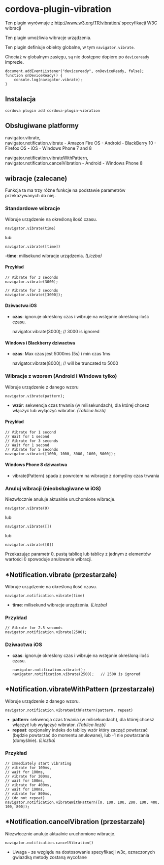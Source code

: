 <!---
    Licensed to the Apache Software Foundation (ASF) under one
    or more contributor license agreements.  See the NOTICE file
    distributed with this work for additional information
    regarding copyright ownership.  The ASF licenses this file
    to you under the Apache License, Version 2.0 (the
    "License"); you may not use this file except in compliance
    with the License.  You may obtain a copy of the License at

      http://www.apache.org/licenses/LICENSE-2.0

    Unless required by applicable law or agreed to in writing,
    software distributed under the License is distributed on an
    "AS IS" BASIS, WITHOUT WARRANTIES OR CONDITIONS OF ANY
    KIND, either express or implied.  See the License for the
    specific language governing permissions and limitations
    under the License.
-->

# cordova-plugin-vibration

Ten plugin wyrównuje z http://www.w3.org/TR/vibration/ specyfikacji W3C wibracji

Ten plugin umożliwia wibracje urządzenia.

Ten plugin definiuje obiekty globalne, w tym `navigator.vibrate`.

Chociaż w globalnym zasięgu, są nie dostępne dopiero po `deviceready` imprezie.

    document.addEventListener("deviceready", onDeviceReady, false);
    function onDeviceReady() {
        console.log(navigator.vibrate);
    }

## Instalacja

    cordova plugin add cordova-plugin-vibration

## Obsługiwane platformy

navigator.vibrate,  
navigator.notification.vibrate - Amazon Fire OS - Android - BlackBerry 10 - Firefox OS - iOS - Windows Phone 7 and 8

navigator.notification.vibrateWithPattern,  
navigator.notification.cancelVibration - Android - Windows Phone 8

## wibracje (zalecane)

Funkcja ta ma trzy różne funkcje na podstawie parametrów przekazywanych do niej.

### Standardowe wibracje

Wibruje urządzenie na określoną ilość czasu.

    navigator.vibrate(time)

lub

    navigator.vibrate([time])

-**time**: milisekund wibracje urządzenia. *(Liczba)*

#### Przykład

    // Vibrate for 3 seconds
    navigator.vibrate(3000);
    
    // Vibrate for 3 seconds
    navigator.vibrate([3000]);

#### Dziwactwa iOS

* **czas**: ignoruje określony czas i wibruje na wstępnie określoną ilość czasu.

  navigator.vibrate(3000); // 3000 is ignored

#### Windows i Blackberry dziwactwa

* **czas**: Max czas jest 5000ms (5s) i min czas 1ms

  navigator.vibrate(8000); // will be truncated to 5000

### Wibracje z wzorem (Android i Windows tylko)

Wibruje urządzenie z danego wzoru

    navigator.vibrate(pattern);   

* **wzór**: sekwencja czas trwania (w milisekundach), dla której chcesz włączyć lub wyłączyć wibrator. *(Tablica liczb)*

#### Przykład

    // Vibrate for 1 second
    // Wait for 1 second
    // Vibrate for 3 seconds
    // Wait for 1 second
    // Vibrate for 5 seconds
    navigator.vibrate([1000, 1000, 3000, 1000, 5000]);

#### Windows Phone 8 dziwactwa

* vibrate(Pattern) spada z powrotem na wibracje z domyślny czas trwania

### Anuluj wibracji (nieobsługiwane w iOS)

Niezwłocznie anuluje aktualnie uruchomione wibracje.

    navigator.vibrate(0)

lub

    navigator.vibrate([])

lub

    navigator.vibrate([0])

Przekazując parametr 0, pustą tablicę lub tablicy z jednym z elementów wartości 0 spowoduje anulowanie wibracji.

## *Notification.vibrate (przestarzałe)

Wibruje urządzenie na określoną ilość czasu.

    navigator.notification.vibrate(time)

* **time**: milisekund wibracje urządzenia. *(Liczba)*

### Przykład

    // Vibrate for 2.5 seconds
    navigator.notification.vibrate(2500);

### Dziwactwa iOS

* **czas**: ignoruje określony czas i wibruje na wstępnie określoną ilość czasu.

      navigator.notification.vibrate();
      navigator.notification.vibrate(2500);   // 2500 is ignored

## *Notification.vibrateWithPattern (przestarzałe)

Wibruje urządzenie z danego wzoru.

    navigator.notification.vibrateWithPattern(pattern, repeat)

* **pattern**: sekwencja czas trwania (w milisekundach), dla której chcesz włączyć lub wyłączyć wibrator. *(Tablica
  liczb)*
* **repeat**: opcjonalny indeks do tablicy wzór który zacząć powtarzać (będzie powtarzać do momentu anulowane), lub -1
  nie powtarzania (domyślnie). *(Liczba)*

### Przykład

    // Immediately start vibrating
    // vibrate for 100ms,
    // wait for 100ms,
    // vibrate for 200ms,
    // wait for 100ms,
    // vibrate for 400ms,
    // wait for 100ms,
    // vibrate for 800ms,
    // (do not repeat)
    navigator.notification.vibrateWithPattern([0, 100, 100, 200, 100, 400, 100, 800]);

## *Notification.cancelVibration (przestarzałe)

Niezwłocznie anuluje aktualnie uruchomione wibracje.

    navigator.notification.cancelVibration()

* Uwaga - ze względu na dostosowanie specyfikacji w3c, oznaczonych gwiazdką metody zostaną wycofane
